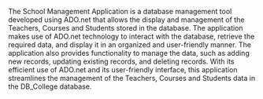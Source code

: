 
 The School Management Application is a database management tool developed using ADO.net that allows the display and management of the Teachers, Courses and Students stored in the database. The application makes use of ADO.net technology to interact with the database, retrieve the required data, and display it in an organized and user-friendly manner. The application also provides functionality to manage the data, such as adding new records, updating existing records, and deleting records. With its efficient use of ADO.net and its user-friendly interface, this application streamlines the management of the Teachers, Courses and Students data in the DB_College database.

